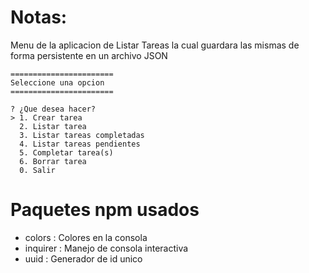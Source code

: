 # Notas:

Menu de la aplicacion de Listar Tareas la cual guardara las mismas de forma persistente en un archivo JSON


```
=======================
Seleccione una opcion
=======================

? ¿Que desea hacer?
> 1. Crear tarea
  2. Listar tarea
  3. Listar tareas completadas 
  4. Listar tareas pendientes  
  5. Completar tarea(s)        
  6. Borrar tarea
  0. Salir
```

# Paquetes npm usados

+ colors : Colores en la consola
+ inquirer : Manejo de consola interactiva
+ uuid : Generador de id unico